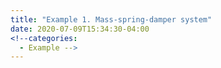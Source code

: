 ```yaml
---
title: "Example 1. Mass-spring-damper system"
date: 2020-07-09T15:34:30-04:00
<!--categories:
  - Example -->
---
```


